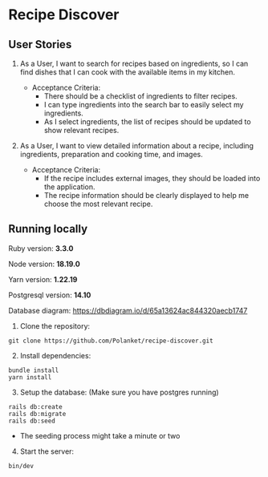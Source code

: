 # Recipe Discover

## User Stories
1. As a User, I want to search for recipes based on ingredients, so I can find dishes that I can cook with the available items in my kitchen.
   - Acceptance Criteria:
     - There should be a checklist of ingredients to filter recipes.
     - I can type ingredients into the search bar to easily select my ingredients.
     - As I select ingredients, the list of recipes should be updated to show relevant recipes.

2. As a User, I want to view detailed information about a recipe, including ingredients, preparation and cooking time, and images.
    - Acceptance Criteria:
        - If the recipe includes external images, they should be loaded into the application.
        - The recipe information should be clearly displayed to help me choose the most relevant recipe.

## Running locally

Ruby version: **3.3.0**

Node version: **18.19.0**

Yarn version: **1.22.19**

Postgresql version: **14.10**

Database diagram:
https://dbdiagram.io/d/65a13624ac844320aecb1747

1. Clone the repository:
```shell
git clone https://github.com/Polanket/recipe-discover.git
```
2. Install dependencies:
```shell
bundle install
yarn install
```
3. Setup the database: (Make sure you have postgres running)
```shell
rails db:create
rails db:migrate
rails db:seed
```
* The seeding process might take a minute or two
4. Start the server:
```shell
bin/dev
```
